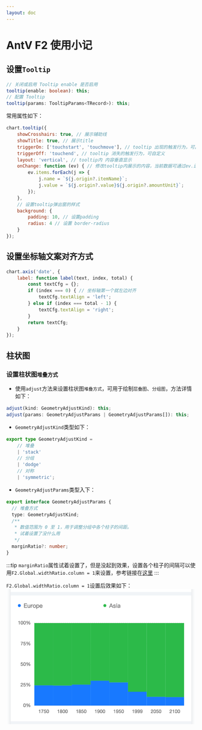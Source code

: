 ```yaml
---
layout: doc
---
```


# AntV F2 使用小记

## 设置`Tooltip`

```typescript
// 关闭或启用 Tooltip enable 是否启用
tooltip(enable: boolean): this;
// 配置 Tooltip
tooltip(params: TooltipParams<TRecord>): this;
```

常用属性如下：

```javascript
chart.tooltip({
    showCrosshairs: true, // 展示辅助线
    showTitle: true, // 展示title
    triggerOn: ['touchstart', 'touchmove'], // tooltip 出现的触发行为，可自定义，用法同 legend 的 triggerOn
    triggerOff: 'touchend', // tooltip 消失的触发行为，可自定义
    layout: 'vertical', // tooltip内 内容垂直显示
    onChange: function (ev) { // 修改tooltip内展示的内容，当前数据可通过ev.items获取，如果只有一条线取ev.items[0]
        ev.items.forEach(j => {
            j.name = `${j.origin?.itemName}`;
            j.value = `${j.origin?.value}${j.origin?.amountUnit}`;
        });
    },
    // 设置tooltip弹出窗的样式
    background: {
        padding: 10, // 设置padding
        radius: 4 // 设置 border-radius
    }
});
```
## 设置坐标轴文案对齐方式

```javascript
chart.axis('date', {
	label: function label(text, index, total) {
		const textCfg = {};
		if (index === 0) { // 坐标轴第一个就左边对齐
			textCfg.textAlign = 'left';
		} else if (index === total - 1) {
			textCfg.textAlign = 'right';
		}
		return textCfg;
	}
});
```

## 柱状图

### 设置柱状图`堆叠方式`

- 使用`adjust`方法来设置柱状图`堆叠方式`，可用于绘制`层叠图`、`分组图`，方法详情如下：

```typescript
adjust(kind: GeometryAdjustKind): this;
adjust(params: GeometryAdjustParams | GeometryAdjustParams[]): this;
```
- `GeometryAdjustKind`类型如下：

```typescript
export type GeometryAdjustKind = 
    // 堆叠
	| 'stack'
	// 分组
	| 'dodge'
	// 对称
	| 'symmetric';
```

- `GeometryAdjustParams`类型入下：

```typescript
export interface GeometryAdjustParams {
  // 堆叠方式 
  type: GeometryAdjustKind;
  /**
   * 数值范围为 0 至 1，用于调整分组中各个柱子的间距。
   * 试着设置了没什么用
   */
  marginRatio?: number;
}
```

:::tip
`marginRatio`属性试着设置了，但是没起到效果，设置各个柱子的间隔可以使用`F2.Global.widthRatio.column = 1`来设置，参考链接在[这里](https://github.com/antvis/F2/issues/289#issuecomment-416913457)
:::

`F2.Global.widthRatio.column = 1`设置后效果如下：
![间隔为1](/image/AntVF2/column_1.png)
